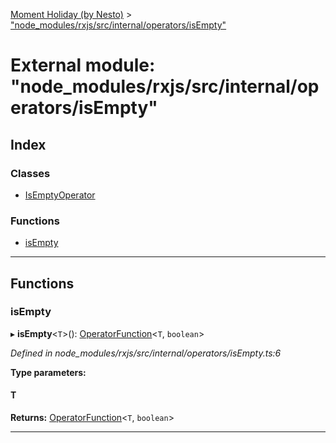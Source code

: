 [Moment Holiday (by Nesto)](../README.md) > ["node_modules/rxjs/src/internal/operators/isEmpty"](../modules/_node_modules_rxjs_src_internal_operators_isempty_.md)

# External module: "node_modules/rxjs/src/internal/operators/isEmpty"

## Index

### Classes

* [IsEmptyOperator](../classes/_node_modules_rxjs_src_internal_operators_isempty_.isemptyoperator.md)

### Functions

* [isEmpty](_node_modules_rxjs_src_internal_operators_isempty_.md#isempty)

---

## Functions

<a id="isempty"></a>

###  isEmpty

▸ **isEmpty**<`T`>(): [OperatorFunction](../interfaces/_node_modules_rxjs_src_internal_types_.operatorfunction.md)<`T`, `boolean`>

*Defined in node_modules/rxjs/src/internal/operators/isEmpty.ts:6*

**Type parameters:**

#### T 

**Returns:** [OperatorFunction](../interfaces/_node_modules_rxjs_src_internal_types_.operatorfunction.md)<`T`, `boolean`>

___

